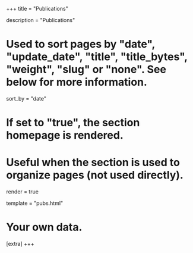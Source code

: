 +++
title = "Publications"

description = "Publications"

# Used to sort pages by "date", "update_date", "title", "title_bytes", "weight", "slug" or "none". See below for more information.
sort_by = "date"

# If set to "true", the section homepage is rendered.
# Useful when the section is used to organize pages (not used directly).
render = true

template = "pubs.html"
# Your own data.
[extra]
+++